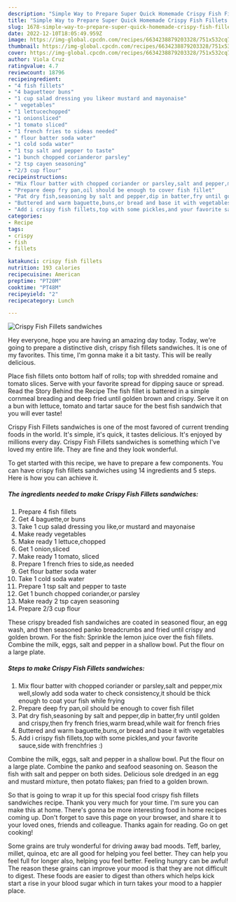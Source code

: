 ```yaml
---
description: "Simple Way to Prepare Super Quick Homemade Crispy Fish Fillets sandwiches"
title: "Simple Way to Prepare Super Quick Homemade Crispy Fish Fillets sandwiches"
slug: 1678-simple-way-to-prepare-super-quick-homemade-crispy-fish-fillets-sandwiches
date: 2022-12-10T18:05:49.959Z
image: https://img-global.cpcdn.com/recipes/6634238879203328/751x532cq70/crispy-fish-fillets-sandwiches-recipe-main-photo.jpg
thumbnail: https://img-global.cpcdn.com/recipes/6634238879203328/751x532cq70/crispy-fish-fillets-sandwiches-recipe-main-photo.jpg
cover: https://img-global.cpcdn.com/recipes/6634238879203328/751x532cq70/crispy-fish-fillets-sandwiches-recipe-main-photo.jpg
author: Viola Cruz
ratingvalue: 4.7
reviewcount: 18796
recipeingredient:
- "4 fish fillets"
- "4 baguetteor buns"
- "1 cup salad dressing you likeor mustard and mayonaise"
- " vegetables"
- "1 lettucechopped"
- "1 onionsliced"
- "1 tomato sliced"
- "1 french fries to sideas needed"
- " flour batter soda water"
- "1 cold soda water"
- "1 tsp salt and pepper to taste"
- "1 bunch chopped corianderor parsley"
- "2 tsp cayen seasoning"
- "2/3 cup flour"
recipeinstructions:
- "Mix flour batter with chopped coriander or parsley,salt and pepper,mix well,slowly add soda water to check consistency,it should be thick enough to coat your fish while frying"
- "Prepare deep fry pan,oil should be enough to cover fish fillet"
- "Pat dry fish,seasoning by salt and pepper,dip in batter,fry until golden and crispy,then fry french fries,warm bread,while wait for french fries"
- "Buttered and warm baguette,buns,or bread and base it with vegetables"
- "Add i crispy fish fillets,top with some pickles,and your favorite sauce,side with frenchfries :)"
categories:
- Recipe
tags:
- crispy
- fish
- fillets

katakunci: crispy fish fillets 
nutrition: 193 calories
recipecuisine: American
preptime: "PT20M"
cooktime: "PT48M"
recipeyield: "2"
recipecategory: Lunch

---
```



![Crispy Fish Fillets sandwiches](https://img-global.cpcdn.com/recipes/6634238879203328/751x532cq70/crispy-fish-fillets-sandwiches-recipe-main-photo.jpg)

Hey everyone, hope you are having an amazing day today. Today, we're going to prepare a distinctive dish, crispy fish fillets sandwiches. It is one of my favorites. This time, I'm gonna make it a bit tasty. This will be really delicious.

Place fish fillets onto bottom half of rolls; top with shredded romaine and tomato slices. Serve with your favorite spread for dipping sauce or spread. Read the Story Behind the Recipe The fish fillet is battered in a simple cornmeal breading and deep fried until golden brown and crispy. Serve it on a bun with lettuce, tomato and tartar sauce for the best fish sandwich that you will ever taste!

Crispy Fish Fillets sandwiches is one of the most favored of current trending foods in the world. It's simple, it's quick, it tastes delicious. It's enjoyed by millions every day. Crispy Fish Fillets sandwiches is something which I've loved my entire life. They are fine and they look wonderful.


To get started with this recipe, we have to prepare a few components. You can have crispy fish fillets sandwiches using 14 ingredients and 5 steps. Here is how you can achieve it.

<!--inarticleads1-->

##### The ingredients needed to make Crispy Fish Fillets sandwiches:

1. Prepare 4 fish fillets
1. Get 4 baguette,or buns
1. Take 1 cup salad dressing you like,or mustard and mayonaise
1. Make ready  vegetables
1. Make ready 1 lettuce,chopped
1. Get 1 onion,sliced
1. Make ready 1 tomato, sliced
1. Prepare 1 french fries to side,as needed
1. Get  flour batter soda water
1. Take 1 cold soda water
1. Prepare 1 tsp salt and pepper to taste
1. Get 1 bunch chopped coriander,or parsley
1. Make ready 2 tsp cayen seasoning
1. Prepare 2/3 cup flour


These crispy breaded fish sandwiches are coated in seasoned flour, an egg wash, and then seasoned panko breadcrumbs and fried until crispy and golden brown. For the fish: Sprinkle the lemon juice over the fish fillets. Combine the milk, eggs, salt and pepper in a shallow bowl. Put the flour on a large plate. 

<!--inarticleads2-->

##### Steps to make Crispy Fish Fillets sandwiches:

1. Mix flour batter with chopped coriander or parsley,salt and pepper,mix well,slowly add soda water to check consistency,it should be thick enough to coat your fish while frying
1. Prepare deep fry pan,oil should be enough to cover fish fillet
1. Pat dry fish,seasoning by salt and pepper,dip in batter,fry until golden and crispy,then fry french fries,warm bread,while wait for french fries
1. Buttered and warm baguette,buns,or bread and base it with vegetables
1. Add i crispy fish fillets,top with some pickles,and your favorite sauce,side with frenchfries :)


Combine the milk, eggs, salt and pepper in a shallow bowl. Put the flour on a large plate. Combine the panko and seafood seasoning on. Season the fish with salt and pepper on both sides. Delicious sole dredged in an egg and mustard mixture, then potato flakes; pan fried to a golden brown. 

So that is going to wrap it up for this special food crispy fish fillets sandwiches recipe. Thank you very much for your time. I'm sure you can make this at home. There's gonna be more interesting food in home recipes coming up. Don't forget to save this page on your browser, and share it to your loved ones, friends and colleague. Thanks again for reading. Go on get cooking!

Some grains are truly wonderful for driving away bad moods. Teff, barley, millet, quinoa, etc are all good for helping you feel better. They can help you feel full for longer also, helping you feel better. Feeling hungry can be awful! The reason these grains can improve your mood is that they are not difficult to digest. These foods are easier to digest than others which helps kick start a rise in your blood sugar which in turn takes your mood to a happier place.
